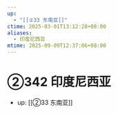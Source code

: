 ```yaml
---
up:
  - "[[②33 东南亚]]"
ctime: 2025-03-01T13:12:28+08:00
aliases:
  - 印度尼西亚
mtime: 2025-09-09T12:37:06+08:00
---
```


# ②342 印度尼西亚

- up: [[②33 东南亚]]
